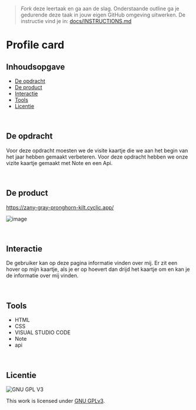 > _Fork_ deze leertaak en ga aan de slag. Onderstaande outline ga je gedurende deze taak in jouw eigen GitHub omgeving uitwerken. De instructie vind je in: [docs/INSTRUCTIONS.md](docs/INSTRUCTIONS.md)

# Profile card

## Inhoudsopgave

  * [De opdracht](#De-opdracht)
  * [De product](#De-product)
  * [Interactie](#Interactie)
  * [Tools](#Tools)
  * [Licentie](#licentie)

<br>

## De opdracht 

Voor deze opdracht moesten we de visite kaartje die we aan het begin van het jaar hebben gemaakt verbeteren. Voor deze opdracht hebben we onze vizite kaartje gemaakt met Note en een Api. 

<br>

## De product

https://zany-gray-pronghorn-kilt.cyclic.app/

![image](https://user-images.githubusercontent.com/112861160/218064454-d239dd39-b091-40d5-bf91-e1e5d210413d.png)

<br>

## Interactie 
De gebruiker kan op deze pagina informatie vinden over mij. Er zit een hover op mijn kaartje, als je er op hoevert dan drijd het kaartje om en kan je de informatie over mij vinden.

<br>

## Tools
* HTML
* CSS
* VISUAL STUDIO CODE
* Note
* api

<br>

## Licentie

![GNU GPL V3](https://www.gnu.org/graphics/gplv3-127x51.png)

This work is licensed under [GNU GPLv3](./LICENSE).
